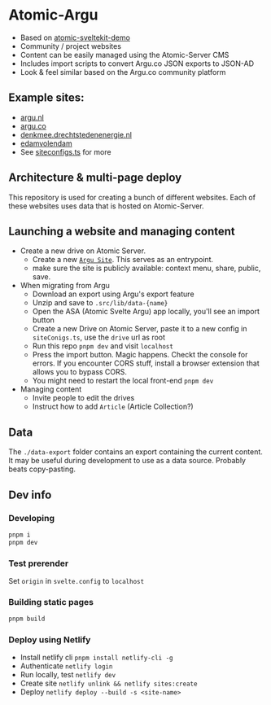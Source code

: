 # Atomic-Argu

- Based on [atomic-sveltekit-demo](https://github.com/atomicdata-dev/atomic-sveltekit-demo)
- Community / project websites
- Content can be easily managed using the Atomic-Server CMS
- Includes import scripts to convert Argu.co JSON exports to JSON-AD
- Look & feel similar based on the Argu.co community platform

## Example sites:

- [argu.nl](https://argu.nl)
- [argu.co](https://argu.co)
- [denkmee.drechtstedenenergie.nl](https://denkmee.drechtstedenenergie.nl)
- [edamvolendam](https://edamvolendam.netlify.app/)
- See [siteconfigs.ts](./src/lib/siteconfigs.ts) for more

## Architecture & multi-page deploy

This repository is used for creating a bunch of different websites.
Each of these websites uses data that is hosted on Atomic-Server.

## Launching a website and managing content

- Create a new drive on Atomic Server.
  - Create a new [`Argu Site`](https://atomicdata.dev/Folder/wp8ame4nqf/MYJkFKGEKz). This serves as an entrypoint.
  - make sure the site is publicly available: context menu, share, public, save.
- When migrating from Argu
  - Download an export using Argu's export feature
  - Unzip and save to `.src/lib/data-{name}`
  - Open the ASA (Atomic Svelte Argu) app locally, you'll see an import button
  - Create a new Drive on Atomic Server, paste it to a new config in `siteConigs.ts`, use the `drive` url as root
  - Run this repo `pnpm dev` and visit `localhost`
  - Press the import button. Magic happens. Checkt the console for errors. If you encounter CORS stuff, install a browser extension that allows you to bypass CORS.
  - You might need to restart the local front-end `pnpm dev`
- Managing content
  - Invite people to edit the drives
  - Instruct how to add `Article` (Article Collection?)

## Data

The `./data-export` folder contains an export containing the current content.
It may be useful during development to use as a data source.
Probably beats copy-pasting.

## Dev info

### Developing

```bash
pnpm i
pnpm dev
```

### Test prerender

Set `origin` in `svelte.config` to `localhost`

### Building static pages

```bash
pnpm build
```

### Deploy using Netlify

- Install netlify cli `pnpm install netlify-cli -g`
- Authenticate `netlify login`
- Run locally, test `netlify dev`
- Create site `netlify unlink && netlify sites:create`
- Deploy `netlify deploy --build -s <site-name>`
